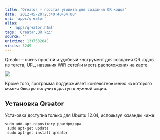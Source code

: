 ```yaml
---
title: 'Qreator – простая утилита для создания QR кодов'
date: '2012-05-20T20:40:40+04:00'
uri: 'apps/qreator'
alias: 
  - 'apps/qreator.html'
tags: 'Qreator,QR код'
source: ''
unixtime: 1337532040
visits: 3249
---
```

Qreator – очень простой и удобный инструмент для создания QR кодов из текста, URL, названия WiFi сетей и места расположения на карте.

[![](img/2012/05/20/20-00/qreator-7233943346-o.jpg)](img/2012/05/20/20-00/qreator-7233943346-o.jpg)

Кроме того, программа поддерживает контекстное меню из которого можно быстро получить доступ к нужной опции.

## Установка Qreator

Установка доступна только для Ubuntu 12.04, используя команды ниже:

```
sudo add-apt-repository ppa:dpm/ppa
 sudo apt-get update
 sudo apt-get install qreator
```
